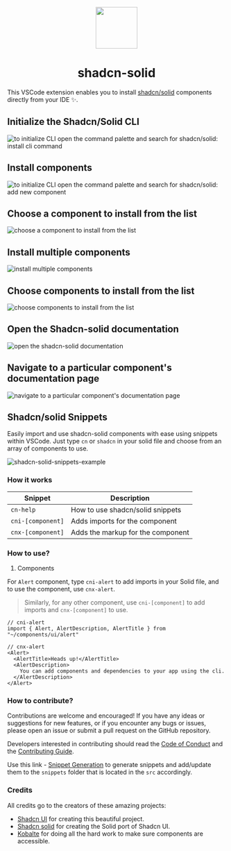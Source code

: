 <p align="center">
 <img align="center" src="https://raw.githubusercontent.com/selemondev/vscode-shadcn-solid/master/src/images/logo.png" height="96" />
 <h1 align="center">
  shadcn-solid
 </h1>
</p>

This VSCode extension enables you to install [shadcn/solid](https://solid-ui-components.vercel.app) components directly from your IDE ✨.

## Initialize the Shadcn/Solid CLI

![to initialize CLI open the command palette and search for shadcn/solid: install cli command](https://raw.githubusercontent.com/selemondev/vscode-shadcn-solid/master/src/assets/images/init-cli.png)

## Install components

![to initialize CLI open the command palette and search for shadcn/solid: add new component](https://raw.githubusercontent.com/selemondev/vscode-shadcn-solid/master/src/assets/images/add-new-component.png)

## Choose a component to install from the list

![choose a component to install from the list](https://raw.githubusercontent.com/selemondev/vscode-shadcn-solid/master/src/assets/images/add-new-component-preview.png)

## Install multiple components

![install multiple components](https://raw.githubusercontent.com/selemondev/vscode-shadcn-solid/master/src/assets/images/add-multiple-components.png)

## Choose components to install from the list
![choose components to install from the list](https://raw.githubusercontent.com/selemondev/vscode-shadcn-solid/master/src/assets/images/add-multiple-components-preview.png)

## Open the Shadcn-solid documentation

![open the shadcn-solid documentation](https://raw.githubusercontent.com/selemondev/vscode-shadcn-solid/master/src/assets/images/shadcn-solid-docs.png)

## Navigate to a particular component's documentation page

![navigate to a particular component's documentation page](https://raw.githubusercontent.com/selemondev/vscode-shadcn-solid/master/src/assets/images/shadcn-solid-component-docs.png)

## Shadcn/solid Snippets

Easily import and use shadcn-solid components with ease using snippets within VSCode. Just type `cn` or `shadcn` in your solid file and choose from an array of components to use.

![shadcn-solid-snippets-example](https://raw.githubusercontent.com/selemondev/vscode-shadcn-solid/master/src/assets/images/shadcn-solid-import.png)

### How it works

| Snippet           | Description                            |
| ----------------- | -------------------------------------- |
| `cn-help`         | How to use shadcn/solid snippets       |
| `cni-[component]` | Adds imports for the component         |
| `cnx-[component]` | Adds the markup for the component|

### How to use?

1. Components

For `Alert` component, type `cni-alert` to add imports in your Solid file, and to use the component, use `cnx-alert`.

> Similarly, for any other component, use `cni-[component]` to add imports and `cnx-[component]` to use.

```tsx
// cni-alert
import { Alert, AlertDescription, AlertTitle } from "~/components/ui/alert"

// cnx-alert
<Alert>
  <AlertTitle>Heads up!</AlertTitle>
  <AlertDescription>
    You can add components and dependencies to your app using the cli.
  </AlertDescription>
</Alert>
```

### How to contribute?

Contributions are welcome and encouraged! If you have any ideas or suggestions for new features, or if you encounter any bugs or issues, please open an issue or submit a pull request on the GitHub repository. 

Developers interested in contributing should read the [Code of Conduct](./CODE_OF_CONDUCT.md) and the [Contributing Guide](./CONTRIBUTING.md).

Use this link - [Snippet Generation](https://snippet-generator.app/?description=https%3A%2F%2Fsolid-ui-components.vercel.app%2Fdocs%2Fcomponents&tabtrigger=shadcn-&snippet=&mode=vscode) to generate snippets and add/update them to the `snippets` folder that is located in the `src` accordingly.


### Credits 

All credits go to the creators of these amazing projects:

- [Shadcn UI](https://ui.shadcn.com) for creating this beautiful project.
- [Shadcn solid](https://solid-ui-components.vercel.app/) for creating the Solid port of Shadcn UI.
- [Kobalte](https://kobalte.dev/docs/core/overview/introduction) for doing all the hard work to make sure components are accessible.
